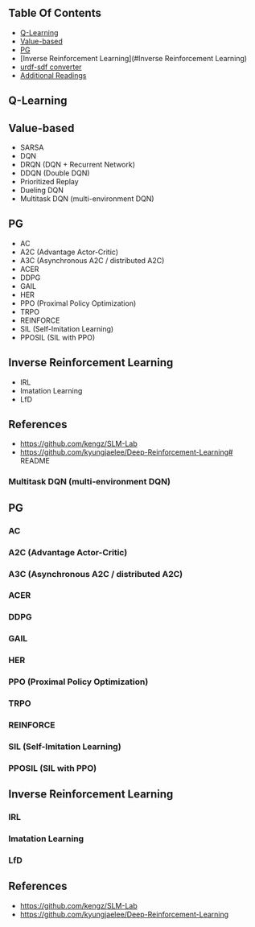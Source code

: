 ## Table Of Contents   
 - [Q-Learning](#Q-Learning)
 - [Value-based](#Value-based)  
 - [PG](#PG)
 - [Inverse Reinforcement Learning](#Inverse Reinforcement Learning)
 - [urdf-sdf converter](#urdf-sdf-converter)
 - [Additional Readings](#additional-readings)   


## Q-Learning


## Value-based

  - SARSA
  - DQN
  - DRQN (DQN + Recurrent Network)
  - DDQN (Double DQN)
  - Prioritized Replay
  - Dueling DQN
  - Multitask DQN (multi-environment DQN)


## PG

  - AC
  - A2C  (Advantage Actor-Critic) 
  - A3C  (Asynchronous A2C / distributed A2C)
  - ACER
  - DDPG
  - GAIL
  - HER
  - PPO (Proximal Policy Optimization) 
  - TRPO
  - REINFORCE
  - SIL (Self-Imitation Learning) 
  - PPOSIL (SIL with PPO)


## Inverse Reinforcement Learning
 
  - IRL
  - Imatation Learning
  - LfD


## References

 - https://github.com/kengz/SLM-Lab
 - https://github.com/kyungjaelee/Deep-Reinforcement-Learning# README

  ### Multitask DQN (multi-environment DQN)


## PG

  ### AC
  ### A2C  (Advantage Actor-Critic) 
  ### A3C  (Asynchronous A2C / distributed A2C)
  ### ACER
  ### DDPG
  ### GAIL
  ### HER
  ### PPO (Proximal Policy Optimization) 
  ### TRPO
  ### REINFORCE
  ### SIL (Self-Imitation Learning) 
  ### PPOSIL (SIL with PPO)


## Inverse Reinforcement Learning
 
  ### IRL
  ### Imatation Learning
  ### LfD


## References

 - https://github.com/kengz/SLM-Lab
 - https://github.com/kyungjaelee/Deep-Reinforcement-Learning
